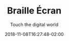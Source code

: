 ---
title: "Braille Écran"
date: 2018-11-08T16:27:48-02:00
draft: false
subtitle: "Touch the digital world"

header_image: "images/rawpixel.jpg"
header_small: false
header_filter: true
---